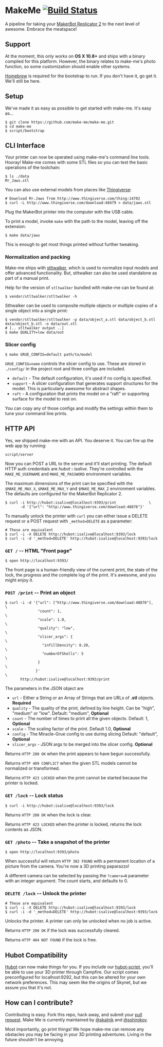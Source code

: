 # MakeMe [![Build Status](https://travis-ci.org/make-me/make-me.png)](https://travis-ci.org/make-me/make-me)
A pipeline for taking your [MakerBot Replicator 2](https://store.makerbot.com/replicator2.html)
to the next level of awesome. Embrace the meatspace!

## Support

At the moment, this only works on **OS X 10.8+** and ships with a binary
compiled for this platform. However, the binary relates to make-me's
photo function, so some customization should enable other systems.

[Homebrew](http://mxcl.github.com/homebrew/) is required for the
bootstrap to run. If you don't have it, go get it. We'll still be here.

## Setup

We've made it as easy as possible to get started with make-me. It's easy
as...

    $ git clone https://github.com/make-me/make-me.git
    $ cd make-me
    $ script/bootstrap

## CLI Interface

Your printer can now be operated using make-me's command line tools.
Hooray! Make-me comes with some STL files so you can test the basic
operations of the toolchain:

    $ ls ./data
    Mr_Jaws.stl

You can also use external models from places like
[Thingiverse](http://www.thingiverse.com):

    # Download Mr.Jaws from http://www.thingiverse.com/thing:14702
    $ curl -L http://www.thingiverse.com/download:48479 > data/jaws.stl

Plug the MakerBot printer into the computer with the USB cable.

To print a model, invoke `make` with the path to the model, leaving off the
extension:

    $ make data/jaws

This is enough to get most things printed without further tweaking.

### Normalization and packing

Make-me ships with
[stltwalker](https://github.com/sshirokov/stltwalker), which is used to normalize
input models and offer advanced functionality. But, stltwalker can also be used
standalone as part of a manual print.

Help for the version of `stltwalker` bundled with make-me can be found
at:

    $ vendor/stltwalker/stltwalker -h

Stltwalker can be used to composite multiple objects or multiple copies of a
single object into a single print:

    $ vendor/stltwalker/stltwalker -p data/object_a.stl data/object_b.stl data/object_b.stl -o data/out.stl
    # [.. stltwalker output ..]
    $ make QUALITY=low data/out

### Slicer config

    $ make GRUE_CONFIG=default path/to/model

`GRUE_CONFIG=name` controls the slicer config to use. These are stored in
`./config/` in the project root and three configs are included.

* `default` - The default configuration, it's used if no config is specified.
* `support` - A slicer configuration that generates support structures
for the model. This is particularly awesome for abstract shapes.
* `raft`    - A configuration that prints the model on a "raft" or
supporting surface for the model to rest on.

You can copy any of those configs and modify the settings within them to tune
your command line prints.

## HTTP API

Yes, we shipped make-me with an API. You deserve it.
You can fire up the web app by running:

    script/server

Now you can POST a URL to the server and it'll start printing. The default HTTP
auth credentials are *hubot* **:** *isalive*. They're  controlled with the
`MAKE_ME_USERNAME` and `MAKE_ME_PASSWORD` environment variables.

The maximum dimensions of the print can be specified with the `$MAKE_ME_MAX_X`, `$MAKE_ME_MAX_Y` and
`$MAKE_ME_MAX_Z` environment variables. The defaults are configured for the MakerBot Replicator 2.


    $ curl -i http://hubot:isalive@localhost:9393/print               \
           -d '{"url": "http://www.thingiverse.com/download:48876"}'

To manually unlock the printer with `curl` you can either issue a DELETE request
or a POST request with `_method=DELETE` as a parameter:

    # These are equivalent
    $ curl -i -X DELETE http://hubot:isalive@localhost:9393/lock
    $ curl -i -d '_method=DELETE' http://hubot:isalive@localhost:9393/lock

### `GET /` -- HTML "Front page"

    $ open http://localhost:9393/

The front page is a human-friendly view of the current print, the state of the
lock, the progress and the complete log of the print. It's awesome, and
you might enjoy it.

### `POST /print` -- Print an object

    $ curl -i -d '{"url": ["http://www.thingiverse.com/download:48876"],  \
                   "count": 1,                                            \
                   "scale": 1.0,                                          \
                   "quality": "low",                                      \
				   "slicer_args": {                                       \
                     "infillDensity": 0.20,                               \
                     "numberOfShells": 5                                  \
                   }                                                      \
                  }'                                                      \
           http://hubot:isalive@localhost:9393/print

The parameters in the JSON object are

* `url`     - Either a String or an Array of Strings that are URLs of **.stl** objects. **Required**
* `quality` - The quality of the print, defined by line height. Can be "high", "medium" or "low". Default: "medium", **Optional**
* `count`   - The number of times to print all the given objects. Default: 1, **Optional**
* `scale`   - The scaling factor of the print. Default 1.0, **Optional**
* `config`  - The Miracle-Grue config to use during slicing Default: "default", **Optional**
* `slicer_args` - JSON args to be merged into the slicer config. **Optional**

Returns `HTTP 200 OK` when the print appears to have begun successfully.

Returns `HTTP 409 CONFLICT` when the given STL models cannot be normalized or
transformed.

Returns `HTTP 423 LOCKED` when the print cannot be started because the printer
is locked.


### `GET /lock` -- Lock status

    $ curl -i http://hubot:isalive@localhost:9393/lock

Returns `HTTP 200 OK` when the lock is clear.

Returns `HTTP 423 LOCKED` when the printer is locked, returns the lock contents
as JSON.

### `GET /photo` -- Take a snapshot of the printer

    $ open http://localhost:9393/photo

When successful will return `HTTP 302 FOUND` with a permanent location of a
picture from the camera. You're now a 3D printing paparazzo!

A different camera can be selected by passing the `?camera=N` parameter
with an integer argument. The count starts, and defaults to 0.

### `DELETE /lock` -- Unlock the printer

    # These are equivalent
    $ curl -i -X DELETE http://hubot:isalive@localhost:9393/lock
    $ curl -i -d '_method=DELETE' http://hubot:isalive@localhost:9393/lock

Unlocks the printer. A printer can only be unlocked when no job is active.

Returns `HTTP 200 OK` if the lock was successfully cleared.

Returns `HTTP 404 NOT FOUND` if the lock is free.

## Hubot Compatibility

[Hubot](http://hubot.github.com/) can now make things for you. If you
include our
[hubot-script](https://github.com/github/hubot-scripts/blob/master/src/scripts/make_me.coffee),
you'll be able to use your 3D printer through Campfire. Our script
comes preconfigured for localhost:9292, but this can be altered for your
own network preferences. This may seem like the origins of Skynet, but
we assure you that it's not.

## How can I contribute?

Contributing is easy. Fork this repo, hack away, and submit your
[pull request](https://help.github.com/articles/using-pull-requests).
Make Me is currently maintained by [@skalnik](http://github.com/skalnik/) and
[@sshirokov](http://github.com/sshirokov).

Most importantly, go print things! We hope make-me can remove any
obstacles you may be facing in your 3D printing adventures. Living
in the future shouldn't be annoying.
